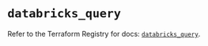 # `databricks_query`

Refer to the Terraform Registry for docs: [`databricks_query`](https://registry.terraform.io/providers/databricks/databricks/1.65.0/docs/resources/query).
